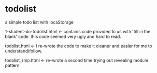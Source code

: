 # todolist

a simple todo list with locaStorage

1-student-do-todolist.html <- contains code provided to us with 'fill in the blank' code. this code seemed very ugly and hard to read. 

todolist.html <- i re-wrote the code to make it cleaner and easier for me to understand/follow.

todolist_rmp.html <- re-wrote a second time trying out revealing module pattern